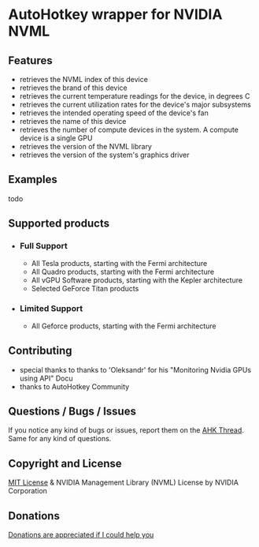 # AutoHotkey wrapper for NVIDIA NVML


## Features
* retrieves the NVML index of this device
* retrieves the brand of this device
* retrieves the current temperature readings for the device, in degrees C
* retrieves the current utilization rates for the device's major subsystems
* retrieves the intended operating speed of the device's fan
* retrieves the name of this device
* retrieves the number of compute devices in the system. A compute device is a single GPU
* retrieves the version of the NVML library
* retrieves the version of the system's graphics driver


## Examples
todo


## Supported products
- ### Full Support
	- All Tesla products, starting with the Fermi architecture
	- All Quadro products, starting with the Fermi architecture
	- All vGPU Software products, starting with the Kepler architecture
	- Selected GeForce Titan products
- ### Limited Support
	- All Geforce products, starting with the Fermi architecture


## Contributing
* special thanks to thanks to 'Oleksandr' for his "Monitoring Nvidia GPUs using API" Docu
* thanks to AutoHotkey Community


## Questions / Bugs / Issues
If you notice any kind of bugs or issues, report them on the [AHK Thread](https://www.autohotkey.com/boards/viewtopic.php?t=94333). Same for any kind of questions.


## Copyright and License
[MIT License](LICENSE) & NVIDIA Management Library (NVML) License by NVIDIA Corporation


## Donations
[Donations are appreciated if I could help you](https://www.paypal.me/smithz)